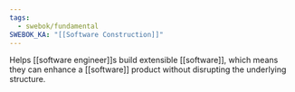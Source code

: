 ```yaml
---
tags:
  - swebok/fundamental
SWEBOK_KA: "[[Software Construction]]"
---
```

Helps [[software engineer]]s build extensible [[software]], which means they can enhance a [[software]] product without disrupting the underlying structure.